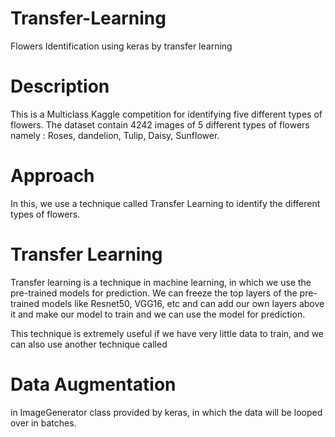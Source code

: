 # Transfer-Learning
Flowers Identification using keras by transfer learning

# Description
This is a Multiclass Kaggle competition for identifying five different types of flowers. The dataset contain 4242 images of 5 different types of flowers namely : Roses, dandelion, Tulip, Daisy, Sunflower.

# Approach
In this, we use a technique called Transfer Learning to identify the different types of flowers.

# Transfer Learning
Transfer learning is a technique in machine learning, in which we use the pre-trained models for prediction. We can freeze the top layers of the pre-trained models like Resnet50, VGG16, etc and can add our own layers above it and make our model to train and we can use the model for prediction.

This technique is extremely useful if we have very little data to train, and we can also use another technique called 
# Data Augmentation  
in ImageGenerator class provided by keras, in which the data will be looped over in batches. 
